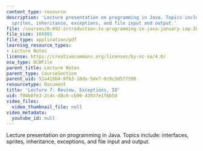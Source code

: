```yaml
---
content_type: resource
description: 'Lecture presentation on programming in Java. Topics include: interfaces,
  sprites, inheritance, exceptions, and file input and output.'
file: /courses/6-092-introduction-to-programming-in-java-january-iap-2010/f04b8fe32c4cd8c0cb0643937e1f6b5d_MIT6_092IAP10_lec07.pdf
file_size: 166801
file_type: application/pdf
learning_resource_types:
- Lecture Notes
license: https://creativecommons.org/licenses/by-nc-sa/4.0/
ocw_type: OCWFile
parent_title: Lecture Notes
parent_type: CourseSection
parent_uid: 52a418b4-9fb3-10da-5de7-0c9c3d577590
resourcetype: Document
title: 'Lecture 7: Review, Exceptions, IO'
uid: f04b8fe3-2c4c-d8c0-cb06-43937e1f6b5d
video_files:
  video_thumbnail_file: null
video_metadata:
  youtube_id: null
---
```

Lecture presentation on programming in Java. Topics include: interfaces, sprites, inheritance, exceptions, and file input and output.